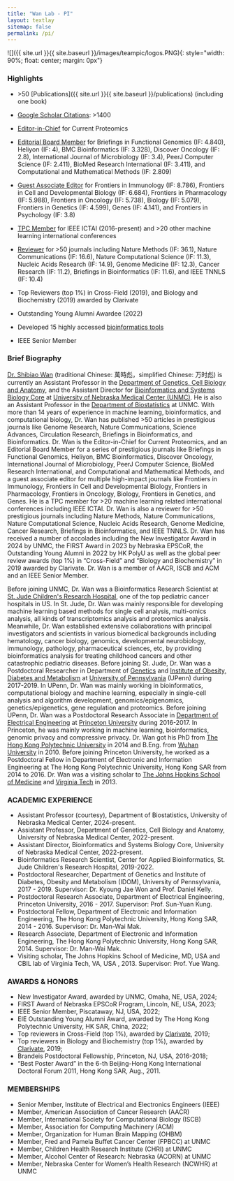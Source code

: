 ```yaml
---
title: "Wan Lab - PI"
layout: textlay
sitemap: false
permalink: /pi/
---
```


![]({{ site.url }}{{ site.baseurl }}/images/teampic/logos.PNG){: style="width: 90%; float: center; margin: 0px"}

### Highlights

- \>50 [Publications]({{ site.url }}{{ site.baseurl }}/publications) (including one book)

- <a href = "https://scholar.google.com.hk/citations?user=xvnWY9wAAAAJ&hl=en" target="_blank">Google Scholar Citations</a>: >1400

- <a href = "https://sites.google.com/site/shibiaowan/professional-activities" target="_blank">Editor-in-Chief</a> for Current Proteomics

- <a href = "https://sites.google.com/site/shibiaowan/professional-activities" target="_blank">Editorial Board Member</a> for Briefings in Functional Genomics (IF: 4.840), Heliyon (IF: 4), BMC Bioinformatics (IF: 3.328), Discover Oncology (IF: 2.8), International Journal of Microbiology (IF: 3.4), PeerJ Computer Science (IF: 2.411), BioMed Research International (IF: 3.411), and Computational and Mathematical Methods (IF: 2.809)

- <a href = "https://sites.google.com/site/shibiaowan/professional-activities" target="_blank">Guest Associate Editor</a> for Frontiers in Immunology (IF: 8.786), Frontiers in Cell and Developmental Biology (IF: 6.684), Frontiers in Pharmacology (IF: 5.988), Frontiers in Oncology (IF: 5.738), Biology (IF: 5.079), Frontiers in Genetics (IF: 4.599), Genes (IF: 4.141), and Frontiers in Psychology (IF: 3.8)

- <a href = "https://sites.google.com/site/shibiaowan/professional-activities/tpc-member-for-international-conferences" target="_blank">TPC Member</a> for IEEE ICTAI (2016-present) and >20 other machine learning international conferences

- <a href = "https://sites.google.com/site/shibiaowan/professional-activities/reviewer-for-journals" target="_blank">Reviewer</a> for >50 journals including Nature Methods (IF: 36.1), Nature Communications (IF: 16.6), Nature Computational Science (IF: 11.3), Nucleic Acids Research (IF: 14.9), Genome Medicine (IF: 12.3), Cancer Research (IF: 11.2), Briefings in Bioinformatics (IF: 11.6), and IEEE TNNLS (IF: 10.4)

- Top Reviewers (top 1%) in Cross-Field (2019), and Biology and Biochemistry (2019) awarded by Clarivate

- Outstanding Young Alumni Awardee (2022)

- Developed 15 highly accessed <a href = "https://sites.google.com/site/shibiaowan/research/softwares" target="_blank">bioinformatics tools</a>

- IEEE Senior Member

### Brief Biography
<a href = "https://www.unmc.edu/genetics/about/faculty/wan.html" target="_blank">Dr. Shibiao Wan</a> (traditional Chinese: 萬時彪，simplified Chinese: 万时彪) is currently an Assistant Professor in the <a href="https://www.unmc.edu/genetics/" target="_blank">Department of Genetics, Cell Biology and Anatomy</a>, and the Assistant Director for <a href = "https://www.unmc.edu/bsbc/" target="_blank">Bioinformatics and Systems Biology Core</a> at <a href = "https://www.unmc.edu/" target="_blank">University of Nebraska Medical Center (UNMC)</a>. He is also an Assistant Professor in the <a href="https://www.unmc.edu/publichealth/departments/biostatistics/index.html" target="_blank">Department of Biostatistics</a> at UNMC. With more than 14 years of experience in machine learning, bioinformatics, and computational biology, Dr. Wan has published >50 articles in prestigious journals like Genome Research, Nature Communications, Science Advances, Circulation Research, Briefings in Bioinformatics, and Bioinformatics. Dr. Wan is the Editor-in-Chief for Current Proteomics, and an Editorial Board Member for a series of prestigious journals like Briefings in Functional Genomics, Heliyon, BMC Bioinformatics, Discover Oncology, International Journal of Microbiology, PeerJ Computer Science, BioMed Research International, and Computational and Mathematical Methods, and a guest associate editor for multiple high-impact journals like Frontiers in Immunology, Frontiers in Cell and Developmental Biology, Frontiers in Pharmacology, Frontiers in Oncology, Biology, Frontiers in Genetics, and Genes. He is a TPC member for >20 machine learning related international conferences including IEEE ICTAI. Dr. Wan is also a reviewer for >50 prestigious journals including Nature Methods, Nature Communications, Nature Computational Science, Nucleic Acids Research, Genome Medicine, Cancer Research, Briefings in Bioinformatics, and IEEE TNNLS. Dr. Wan has received a number of accolades including the New Investigator Award in 2024 by UNMC, the FIRST Award in 2023 by Nebraska EPSCoR, the Outstanding Young Alumni in 2022 by HK PolyU as well as the global peer review awards (top 1%) in “Cross-Field” and “Biology and Biochemistry” in 2019 awarded by Clarivate. Dr. Wan is a member of AACR, ISCB and ACM and an IEEE Senior Member.

Before joining UNMC, Dr. Wan was a Bioinformatics Research Scientist at <a href = "https://www.stjude.org/" target="_blank">St. Jude Children's Research Hospital</a>, one of the top pediatric cancer hospitals in US. In St. Jude, Dr. Wan was mainly responsible for developing machine learning based methods for single cell analysis, multi-omics analysis, all kinds of transcriptomics analysis and proteomics analysis. Meanwhile, Dr. Wan established extensive collaborations with principal investigators and scientists in various biomedical backgrounds including hematology, cancer biology, genomics, developmental neurobiology, immunology, pathology, pharmaceutical sciences, etc, by providing bioinformatics analysis for treating childhood cancers and other catastrophic pediatric diseases. Before joining St. Jude, Dr. Wan was a Postdoctoral Researcher in Department of <a href = "https://www.med.upenn.edu/genetics/" target="_blank">Genetics</a> and <a href = "https://www.med.upenn.edu/idom/" target="_blank">Institute of Obesity, Diabetes and Metabolism</a> at <a href = "https://www.upenn.edu/" target="_blank">University of Pennsylvania</a> (UPenn) during 2017-2019. In UPenn, Dr. Wan was mainly working in bioinformatics, computational biology and machine learning, especially in single-cell analysis and algorithm development, genomics/epigenomics, genetics/epigenetics, gene regulation and proteomics. Before joining UPenn, Dr. Wan was a Postdoctoral Research Associate in <a href = "http://ee.princeton.edu/" target="_blank">Department of Electrical Engineering</a> at <a href = "https://www.princeton.edu/" target="_blank">Princeton University</a> during 2016-2017. In Princeton, he was mainly working in machine learning, bioinformatics, genomic privacy and compressive privacy. Dr. Wan got his PhD from <a href = "https://www.polyu.edu.hk/en/" target="_blank">The Hong Kong Polytechnic University</a> in 2014 and B.Eng. from <a href = "https://en.whu.edu.cn/" target="_blank">Wuhan University</a> in 2010.  Before joining Princeton University, he worked as a Postdoctoral Fellow in Department of Electronic and Information Engineering at The Hong Kong Polytechnic University, Hong Kong SAR from 2014 to 2016. Dr. Wan was a visiting scholar to <a href = "https://www.hopkinsmedicine.org/som/" target="_blank">The Johns Hopkins School of Medicine</a> and <a href = "https://www.vt.edu/" target="_blank">Virginia Tech</a> in 2013.

### ACADEMIC EXPERIENCE
- Assistant Professor (courtesy), Department of Biostatistics, University of Nebraska Medical Center, 2024-present.
- Assistant Professor, Department of Genetics, Cell Biology and Anatomy, University of Nebraska Medical Center, 2022-present.
- Assistant Director, Bioinformatics and Systems Biology Core, University of Nebraska Medical Center, 2022-present.
- Bioinformatics Research Scientist, Center for Applied Bioinformatics, St. Jude Children's Research Hospital, 2019-2022.
- Postdoctoral Researcher, Department of Genetics and Institute of Diabetes, Obesity and Metabolism (IDOM), University of Pennsylvania, 2017 - 2019. Supervisor: Dr. Kyoung Jae Won and Prof. Daniel Kelly.
- Postdoctoral Research Associate, Department of Electrical Engineering, Princeton University, 2016 - 2017. Supervisor: Prof. Sun-Yuan Kung.
- Postdoctoral Fellow, Department of Electronic and Information Engineering, The Hong Kong Polytechnic University, Hong Kong SAR, 2014 - 2016. Supervisor: Dr. Man-Wai Mak.
- Research Associate, Department of Electronic and Information Engineering, The Hong Kong Polytechnic University, Hong Kong SAR, 2014. Supervisor: Dr. Man-Wai Mak.
- Visiting scholar, The Johns Hopkins School of Medicine, MD, USA and CBIL lab of Virginia Tech, VA, USA , 2013. Supervisor: Prof. Yue Wang.

### AWARDS & HONORS
- New Investigator Award, awarded by UNMC, Omaha, NE, USA, 2024;
- FIRST Award of Nebraska EPSCoR Program, Lincoln, NE, USA, 2023;
- IEEE Senior Member, Piscataway, NJ, USA, 2022;
- EIE Outstanding Young Alumni Award, awarded by The Hong Kong Polytechnic University, HK SAR, China, 2022;
- Top reviewers in Cross-Field (top 1%), awarded by [Clarivate](https://publons.com/awards/peer-review/2019/by-field/), 2019;
- Top reviewers in Biology and Biochemistry (top 1%), awarded by [Clarivate](https://publons.com/awards/peer-review/2019/by-field/), 2019;
- Brandeis Postdoctoral Fellowship, Princeton, NJ, USA, 2016-2018;
- “Best Poster Award” in the 6-th Beijing-Hong Kong International Doctoral Forum 2011, Hong Kong SAR, Aug., 2011.

### MEMBERSHIPS
- Senior Member, Institute of Electrical and Electronics Engineers (IEEE)
- Member, American Association of Cancer Research (AACR)
- Member, International Society for Computational Biology (ISCB)
- Member, Association for Computing Machinery (ACM)
- Member, Organization for Human Brain Mapping (OHBM)
- Member, Fred and Pamela Buffet Cancer Center (FPBCC) at UNMC
- Member, Children Health Research Institute (CHRI) at UNMC
- Member, Alcohol Center of Research: Nebraska (ACORN) at UNMC
- Member, Nebraska Center for Women’s Health Research (NCWHR) at UNMC




